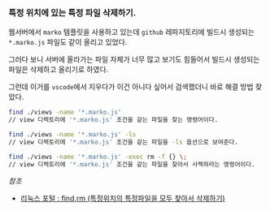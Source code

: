 ### 특정 위치에 있는 특정 파일 삭제하기.

웹서버에서 `marko` 템플릿을 사용하고 있는데 `github` 레파지토리에 빌드시 생성되는 `*.marko.js` 파일도 같이 올리고 있었다.

그러다 보니 서버에 올라가는 파일 자체가 너무 많고 보기도 힘들어서 빌드시 생성되는 파일은 삭제하고 올리기로 하였다.

그런데 이거를 `vscode`에서 지우다가 이건 아니다 싶어서 검색했더니 바로 해결 방법 찾았다.

``` bash
find ./views -name '*.marko.js'
// view 디렉토리에 '*.marko.js' 조건을 같는 파일을 찾는 명령어이다. 

find ./views -name '*.marko.js' -ls
// view 디렉토리에 '*.marko.js' 조건을 같는 파일을 -ls 옵션으로 보여준다. 

find ./views -name '*.marko.js' -exec rm -f {} \;
// view 디렉토리에 '*.marko.js' 조건을 같는 파일을 찾아서 사젝하라는 명령어이다. 
```
*참조*
- [리눅스 포털 : find,rm (특정위치의 특정파일을 모두 찾아서 삭제하기)](https://www.linux.co.kr/home/lecture/index.php?cateNo=&secNo=&theNo=&leccode=201)